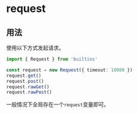 # request

## 用法

使用以下方式发起请求。

```typescript
import { Request } from 'builtins'

const request = new Request({ timeout: 10000 })
request.get()
request.post()
request.rawGet()
request.rawPost()
```

一般情况下全局存在一个`request`变量即可。
